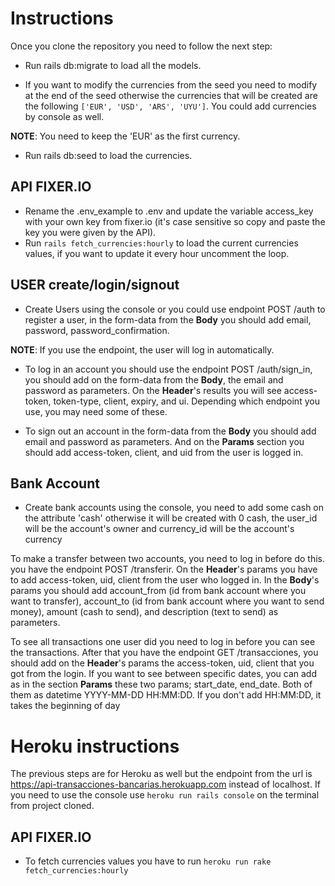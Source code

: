 # Instructions

Once you clone the repository you need to follow the next step:

* Run rails db:migrate to load all the models.

* If you want to modify the currencies from the seed you need to modify at the end of the seed otherwise the currencies that will be created are the following ```['EUR', 'USD', 'ARS', 'UYU']```. You could add currencies by console as well.

**NOTE**: You need to keep the 'EUR' as the first currency.

* Run rails db:seed to load the currencies.
## API FIXER.IO

* Rename the .env_example to .env and update the variable access_key with your own key from fixer.io (it's case sensitive so copy and paste the key you were given by the API).
* Run ```rails fetch_currencies:hourly``` to load the current currencies values, if you want to update it every hour uncomment the loop.

## USER create/login/signout
* Create Users using the console or you could use endpoint POST /auth to register a user, in the form-data from the **Body** you should add email, password, password_confirmation.

**NOTE**: If you use the endpoint, the user will log in automatically.

* To log in an account you should use the endpoint POST /auth/sign_in, you should add on the form-data from the **Body**, the email and password as parameters. On the **Header**'s results you will see access-token, token-type, client, expiry, and ui. Depending which endpoint you use, you may need some of these.

* To sign out an account in the form-data from the **Body** you should add email and password as parameters. And on the **Params** section you should add access-token, client, and uid from the user is logged in.

## Bank Account

* Create bank accounts using the console, you need to add some cash on the attribute 'cash' otherwise it will be created with 0 cash, the user_id will be the account's owner and currency_id will be the account's currency

To make a transfer between two accounts, you need to log in before do this. you have the endpoint POST /transferir. On the **Header**'s params you have to add access-token, uid, client from the user who logged in. In the **Body**'s params you should add account_from (id from bank account where you want to transfer), account_to (id from bank account where you want to send money), amount (cash to send), and description (text to send) as parameters.

To see all transactions one user did you need to log in before you can see the transactions. After that you have the endpoint GET /transacciones, you should add on the **Header**'s params the access-token, uid, client that you got from the login. If you want to see between specific dates, you can add as in the section **Params** these two params; start_date, end_date. Both of them as datetime YYYY-MM-DD HH:MM:DD. If you don't add HH:MM:DD, it takes the beginning of day

# Heroku instructions

The previous steps are for Heroku as well but the endpoint from the url is https://api-transacciones-bancarias.herokuapp.com instead of localhost. If you need to use the console use ```heroku run rails console``` on the terminal from project cloned.

## API FIXER.IO

* To fetch currencies values you have to run ```heroku run rake fetch_currencies:hourly```
